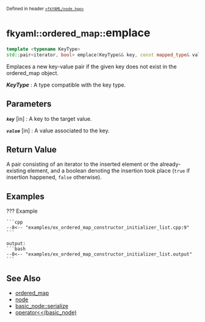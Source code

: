 <small>Defined in header [`<fkYAML/node.hpp>`](https://github.com/fktn-k/fkYAML/blob/develop/include/fkYAML/ordered_map.hpp)</small>

# <small>fkyaml::ordered_map::</small>emplace

```cpp
template <typename KeyType>
std::pair<iterator, bool> emplace(KeyType&& key, const mapped_type& value) noexcept;
```

Emplaces a new key-value pair if the given key does not exist in the ordered_map object.

***KeyType***
:   A type compatible with the key type.

## **Parameters**

***`key`*** [in]
:   A key to the target value.

***`value`*** [in]
:   A value associated to the key.

## **Return Value**

A pair consisting of an iterator to the inserted element or the already-existing element, and a boolean denoting the insertion took place (`true` if insertion happened, `false` otherwise).

## **Examples**

??? Example

    ```cpp
    --8<-- "examples/ex_ordered_map_constructor_initializer_list.cpp:9"
    ```

    output:
    ```bash
    --8<-- "examples/ex_ordered_map_constructor_initializer_list.output"
    ```

## **See Also**

* [ordered_map](index.md)
* [node](../basic_node/node.md)
* [basic_node::serialize](../basic_node/serialize.md)
* [operator<<(basic_node)](../basic_node/insertion_operator.md)
